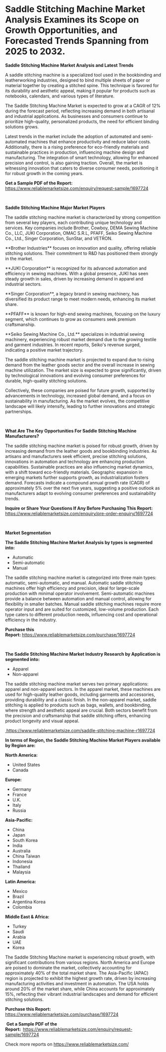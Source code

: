 <p><h1>Saddle Stitching Machine Market Analysis Examines its Scope on Growth Opportunities, and Forecasted Trends Spanning from 2025 to 2032.</h1></p><p><strong>Saddle Stitching Machine Market Analysis and Latest Trends</strong></p>
<p><p>A saddle stitching machine is a specialized tool used in the bookbinding and leatherworking industries, designed to bind multiple sheets of paper or material together by creating a stitched spine. This technique is favored for its durability and aesthetic appeal, making it popular for products such as notebooks, calendars, and various types of literature. </p><p>The Saddle Stitching Machine Market is expected to grow at a CAGR of 12% during the forecast period, reflecting increasing demand in both artisanal and industrial applications. As businesses and consumers continue to prioritize high-quality, personalized products, the need for efficient binding solutions grows. </p><p>Latest trends in the market include the adoption of automated and semi-automated machines that enhance productivity and reduce labor costs. Additionally, there is a rising preference for eco-friendly materials and sustainable practices in production, influencing machine design and manufacturing. The integration of smart technology, allowing for enhanced precision and control, is also gaining traction. Overall, the market is witnessing innovation that caters to diverse consumer needs, positioning it for robust growth in the coming years.</p></p>
<p><strong>Get a Sample PDF of the Report:&nbsp;</strong> <a href="https://www.reliablemarketsize.com/enquiry/request-sample/1697724?utm_campaign=2337&utm_medium=2&utm_source=Github&utm_content=ia&utm_term=24032025&utm_id=saddle-stitching-machine">https://www.reliablemarketsize.com/enquiry/request-sample/1697724</a></p>
<p>&nbsp;</p>
<p><strong>Saddle Stitching Machine Major Market Players</strong></p>
<p><p>The saddle stitching machine market is characterized by strong competition from several key players, each contributing unique technology and services. Key companies include Brother, Cowboy, DEMA Sewing Machine Co., LLC, JUKI Corporation, OMAC S.R.L, PFAFF, Seiko Sewing Machine Co., Ltd., Singer Corporation, SunStar, and VETRON.</p><p>**Brother Industries** focuses on innovation and quality, offering reliable stitching solutions. Their commitment to R&D has positioned them strongly in the market. </p><p>**JUKI Corporation** is recognized for its advanced automation and efficiency in sewing machines. With a global presence, JUKI has seen steady growth in sales, driven by increasing demand in apparel and industrial sectors.</p><p>**Singer Corporation**, a legacy brand in sewing machinery, has diversified its product range to meet modern needs, enhancing its market share. </p><p>**PFAFF** is known for high-end sewing machines, focusing on the luxury segment, which continues to grow as consumers seek premium craftsmanship.</p><p>**Seiko Sewing Machine Co., Ltd.** specializes in industrial sewing machinery, experiencing robust market demand due to the growing textile and garment industries. In recent reports, Seiko's revenue surged, indicating a positive market trajectory.</p><p>The saddle stitching machine market is projected to expand due to rising demand from the leather goods sector and the overall increase in sewing machine utilization. The market size is expected to grow significantly, driven by technological innovations and evolving consumer preferences for durable, high-quality stitching solutions.</p><p>Collectively, these companies are poised for future growth, supported by advancements in technology, increased global demand, and a focus on sustainability in manufacturing. As the market evolves, the competitive landscape will likely intensify, leading to further innovations and strategic partnerships.</p></p>
<p>&nbsp;</p>
<p><strong>What Are The Key Opportunities For Saddle Stitching Machine Manufacturers?</strong></p>
<p><p>The saddle stitching machine market is poised for robust growth, driven by increasing demand from the leather goods and bookbinding industries. As artisans and manufacturers seek efficient, precise stitching solutions, innovations in automation and technology are enhancing production capabilities. Sustainable practices are also influencing market dynamics, with a shift toward eco-friendly materials. Geographic expansion in emerging markets further supports growth, as industrialization fosters demand. Forecasts indicate a compound annual growth rate (CAGR) of approximately 5% over the next five years, suggesting a positive outlook as manufacturers adapt to evolving consumer preferences and sustainability trends.</p></p>
<p><strong>Inquire or Share Your Questions If Any Before Purchasing This Report:</strong> <a href="https://www.reliablemarketsize.com/enquiry/pre-order-enquiry/1697724?utm_campaign=2337&utm_medium=2&utm_source=Github&utm_content=ia&utm_term=24032025&utm_id=saddle-stitching-machine">https://www.reliablemarketsize.com/enquiry/pre-order-enquiry/1697724</a></p>
<p>&nbsp;</p>
<p><strong>Market Segmentation</strong></p>
<p><strong>The Saddle Stitching Machine Market Analysis by types is segmented into:</strong></p>
<p><ul><li>Automatic</li><li>Semi-automatic</li><li>Manual</li></ul></p>
<p><p>The saddle stitching machine market is categorized into three main types: automatic, semi-automatic, and manual. Automatic saddle stitching machines offer high efficiency and precision, ideal for large-scale production with minimal operator involvement. Semi-automatic machines provide a balance between automation and manual control, allowing for flexibility in smaller batches. Manual saddle stitching machines require more operator input and are suited for customized, low-volume production. Each type caters to different production needs, influencing cost and operational efficiency in the industry.</p></p>
<p><strong>Purchase this Report:&nbsp;</strong><a href="https://www.reliablemarketsize.com/purchase/1697724?utm_campaign=2337&utm_medium=2&utm_source=Github&utm_content=ia&utm_term=24032025&utm_id=saddle-stitching-machine">https://www.reliablemarketsize.com/purchase/1697724</a></p>
<p>&nbsp;</p>
<p><strong>The Saddle Stitching Machine Market Industry Research by Application is segmented into:</strong></p>
<p><ul><li>Apparel</li><li>Non-apparel</li></ul></p>
<p><p>The saddle stitching machine market serves two primary applications: apparel and non-apparel sectors. In the apparel market, these machines are used for high-quality leather goods, including garments and accessories, providing durability and a classic finish. In the non-apparel market, saddle stitching is applied to products such as bags, wallets, and bookbinding, where strength and aesthetic appeal are crucial. Both sectors benefit from the precision and craftsmanship that saddle stitching offers, enhancing product longevity and visual appeal.</p></p>
<p><a href="https://www.reliablemarketsize.com/saddle-stitching-machine-r1697724?utm_campaign=2337&utm_medium=2&utm_source=Github&utm_content=ia&utm_term=24032025&utm_id=saddle-stitching-machine">&nbsp;https://www.reliablemarketsize.com/saddle-stitching-machine-r1697724</a></p>
<p><strong>In terms of Region, the Saddle Stitching Machine Market Players available by Region are:</strong></p>
<p>
    <p> <strong> North America: </strong>
        <ul>
            <li>United States</li>
            <li>Canada</li>
        </ul>
        </p> 
    <p> <strong> Europe: </strong>
        <ul>
            <li>Germany</li>
            <li>France</li>
            <li>U.K.</li>
            <li>Italy</li>
            <li>Russia</li>
        </ul>
        </p> 
    <p> <strong> Asia-Pacific: </strong>
        <ul>
            <li>China</li>
            <li>Japan</li>
            <li>South Korea</li>
            <li>India</li>
            <li>Australia</li>
            <li>China Taiwan</li>
            <li>Indonesia</li>
            <li>Thailand</li>
            <li>Malaysia</li>
        </ul>
        </p> 
    <p> <strong> Latin America: </strong>
        <ul>
            <li>Mexico</li>
            <li>Brazil</li>
            <li>Argentina Korea</li>
            <li>Colombia</li>
        </ul>
        </p> 
    <p> <strong> Middle East & Africa: </strong>
        <ul>
            <li>Turkey</li>
            <li>Saudi</li>
            <li>Arabia</li>
            <li>UAE</li>
            <li>Korea</li>
        </ul>
    </p>
    </p>
<p><p>The Saddle Stitching Machine market is experiencing robust growth, with significant contributions from various regions. North America and Europe are poised to dominate the market, collectively accounting for approximately 40% of the total market share. The Asia-Pacific (APAC) region is projected to exhibit the highest growth rate, driven by increasing manufacturing activities and investment in automation. The USA holds around 20% of the market share, while China accounts for approximately 15%, reflecting their vibrant industrial landscapes and demand for efficient stitching solutions.</p></p>
<p><strong>Purchase this Report: </strong><a href="https://www.reliablemarketsize.com/purchase/1697724?utm_campaign=2337&utm_medium=2&utm_source=Github&utm_content=ia&utm_term=24032025&utm_id=saddle-stitching-machine">https://www.reliablemarketsize.com/purchase/1697724</a></p>
<p>&nbsp;<strong>Get a Sample PDF of the Report:&nbsp;&nbsp;</strong><a href="https://www.reliablemarketsize.com/enquiry/request-sample/1697724?utm_campaign=2337&utm_medium=2&utm_source=Github&utm_content=ia&utm_term=24032025&utm_id=saddle-stitching-machine">https://www.reliablemarketsize.com/enquiry/request-sample/1697724</a></p>
<p><strong></strong></p>
<p>Check more reports on <a href="https://www.reliablemarketsize.com/?utm_campaign=2337&utm_medium=2&utm_source=Github&utm_content=ia&utm_term=24032025&utm_id=saddle-stitching-machine">https://www.reliablemarketsize.com/</a></p>